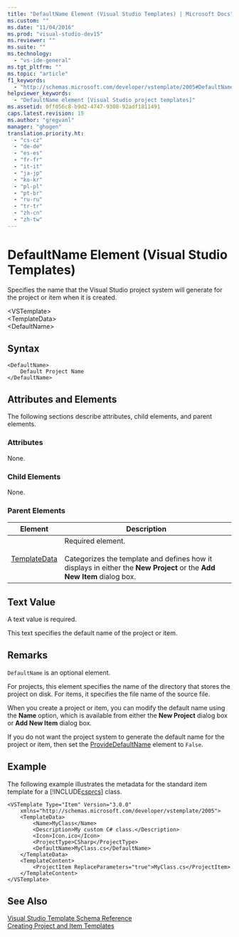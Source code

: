 ```yaml
---
title: "DefaultName Element (Visual Studio Templates) | Microsoft Docs"
ms.custom: ""
ms.date: "11/04/2016"
ms.prod: "visual-studio-dev15"
ms.reviewer: ""
ms.suite: ""
ms.technology: 
  - "vs-ide-general"
ms.tgt_pltfrm: ""
ms.topic: "article"
f1_keywords: 
  - "http://schemas.microsoft.com/developer/vstemplate/2005#DefaultName"
helpviewer_keywords: 
  - "DefaultName element [Visual Studio project templates]"
ms.assetid: 0ff056c8-b9d2-4747-9308-92adf1811491
caps.latest.revision: 15
ms.author: "gregvanl"
manager: "ghogen"
translation.priority.ht: 
  - "cs-cz"
  - "de-de"
  - "es-es"
  - "fr-fr"
  - "it-it"
  - "ja-jp"
  - "ko-kr"
  - "pl-pl"
  - "pt-br"
  - "ru-ru"
  - "tr-tr"
  - "zh-cn"
  - "zh-tw"
---
```

# DefaultName Element (Visual Studio Templates)
Specifies the name that the Visual Studio project system will generate for the project or item when it is created.  
  
 \<VSTemplate>  
 \<TemplateData>  
 \<DefaultName>  
  
## Syntax  
  
```  
<DefaultName>  
    Default Project Name  
</DefaultName>  
```  
  
## Attributes and Elements  
 The following sections describe attributes, child elements, and parent elements.  
  
### Attributes  
 None.  
  
### Child Elements  
 None.  
  
### Parent Elements  
  
|Element|Description|  
|-------------|-----------------|  
|[TemplateData](../extensibility/templatedata-element-visual-studio-templates.md)|Required element.<br /><br /> Categorizes the template and defines how it displays in either the **New Project** or the **Add New Item** dialog box.|  
  
## Text Value  
 A text value is required.  
  
 This text specifies the default name of the project or item.  
  
## Remarks  
 `DefaultName` is an optional element.  
  
 For projects, this element specifies the name of the directory that stores the project on disk. For items, it specifies the file name of the source file.  
  
 When you create a project or item, you can modify the default name using the **Name** option, which is available from either the **New Project** dialog box or **Add New Item** dialog box.  
  
 If you do not want the project system to generate the default name for the project or item, then set the [ProvideDefaultName](../extensibility/providedefaultname-element-visual-studio-templates.md) element to `False`.  
  
## Example  
 The following example illustrates the metadata for the standard item template for a [!INCLUDE[csprcs](../data-tools/includes/csprcs_md.md)] class.  
  
```  
<VSTemplate Type="Item" Version="3.0.0"  
    xmlns="http://schemas.microsoft.com/developer/vstemplate/2005">  
    <TemplateData>  
        <Name>MyClass</Name>  
        <Description>My custom C# class.</Description>  
        <Icon>Icon.ico</Icon>  
        <ProjectType>CSharp</ProjectType>  
        <DefaultName>MyClass.cs</DefaultName>  
    </TemplateData>  
    <TemplateContent>  
        <ProjectItem ReplaceParameters="true">MyClass.cs</ProjectItem>  
    </TemplateContent>  
</VSTemplate>  
```  
  
## See Also  
 [Visual Studio Template Schema Reference](../extensibility/visual-studio-template-schema-reference.md)   
 [Creating Project and Item Templates](../ide/creating-project-and-item-templates.md)